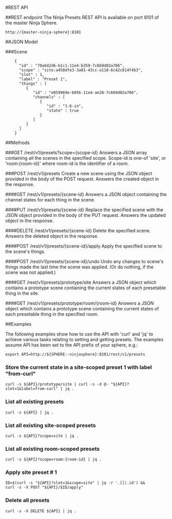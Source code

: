 #REST API

##REST endpoint
The Ninja Presets REST API is available on port 8101 of the master Ninja Sphere.

	http://{master-ninja-sphere}:8101

##JSON Model

###Scene

		{
		  "id" : "70a642d6-b1c1-11e4-b359-7c669d02a706",
		  "scope" : "site:a458dfe3-3a81-43cc-a118-6c42c814f4b3",
		  "slot" : 1,
		  "label" : "Preset 1",
		  "things" : [
		     {
		        "id" : "e859969e-b056-11e4-ae28-7c669d02a706",
		        "channels" : [
		           {
		              "id" : "1-6-in",
		              "state" : true
		           }
		        ]
		     }
		  ]
		}


##Methods

###GET /rest/v1/presets?scope={scope-id}
Answers a JSON array containing all the scenes in the specified scope. Scope-id is one-of 'site', or 'room:{room-id}' where room-id is the identifier of a room.

###POST /rest/v1/presets
Create a new scene using the JSON object provided in the body of the POST request. Answers the created object in the response.

####GET /rest/v1/presets/{scene-id}
Answers a JSON object containing the channel states for each thing in the scene.

####PUT /rest/v1/presets/{scene-id}
Replace the specified scene with the JSON object provided in the body of the PUT request. Answers the updated object in the response.

####DELETE /rest/v1/presets/{scene-id}
Delete the specified scene. Answers the deleted object in the response.

####POST /rest/v1/presets/{scene-id}/apply
Apply the specified scene to the scene's things.

####POST /rest/v1/presets/{scene-id}/undo
Undo any changes to scene's things made the last time the scene was applied. (Or do nothing, if the scene was not applied.)

####GET /rest/v1/presets/prototype/site
Answers a JSON object which contains a prototype scene containing the current states of each presetable thing in the site.

####GET /rest/v1/presets/prototype/room/{room-id}
Answers a JSON object which contains a prototype scene containing the current states of each presetable thing in the specified room.

##Examples

The following examples show how to use the API with 'curl' and 'jq' to achieve various tasks relating to setting and getting presets. The examples assume API has been
set to the API prefix of your sphere, e.g.:

	export API=http://${SPHERE:-ninjasphere}:8101/rest/v1/presets

### Store the current state in a site-scoped preset 1 with label "from-curl"

	curl -s ${API}/prototype/site | curl -s -d @- "${API}?slot=1&label=from-curl" | jq .

### List all existing presets

	curl -s ${API} | jq .

### List all existing site-scoped presets

	curl -s ${API}?scope=site | jq .

### List all existing room-scoped presets

	curl -s ${API}?scope=room:{room-id} | jq .

### Apply site preset # 1

	ID=$(curl -s "${API}?slot=1&scope=site" | jq -r '.[]|.id') &&
	curl -s -X POST "${API}/$ID/apply"

### Delete all presets

	curl -s -X DELETE ${API} | jq .
